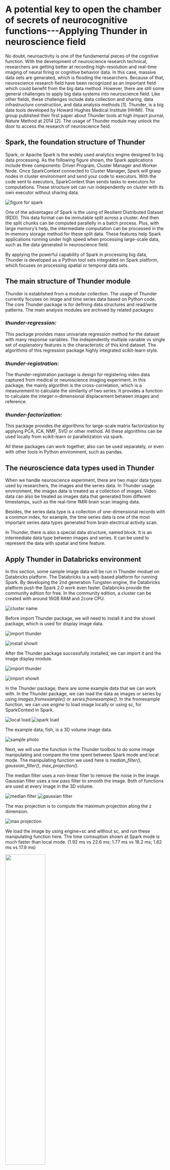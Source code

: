 # A potential key to open the chamber of secrets of neurocognitive functions---Applying Thunder in neuroscience field

No doubt, neuroactivity is one of the fundamental pieces of the cognitive function. With the development of neuroscience research technical, researchers are getting better at recording high-resolution and real-time imaging of neural firing or cognitive behavior data. In this case, massive data sets are generated, which is flooding the researchers. Because of that, neuroscience research field have been recognized as an important field which could benefit from the big data method. However, there are still some general challenges to apply big data systems into neuroscience field. Like other fields, these challenges include data collection and sharing, data infrastructure construction, and data analysis methods [1]. Thunder, is a big data tools developed by Howard Hughes Medical Institute (HHMI). This group published their first paper about Thunder tools at high impact journal, Nature Method at 2014 [2]. The usage of Thunder module may unlock the door to access the research of neuroscience field. 

## Spark, the foundation structure of Thunder

Spark, or Apache Spark is the widely used analytics engine designed to big data processing. As the following figure shown, the Spark applications include three components: Driver Program, Cluster Manager and Worker Node. Once SparkContext connected to Cluster Manager, Spark will grasp nodes in cluster environment and send your code to executors. With the code sent to executors, SparkContext than sends tasks to executors for computations. These structure set can run independently on cluster with its own executor without sharing data. 

![figure for spark](https://user-images.githubusercontent.com/54827137/165408041-b237e397-bab2-4ab7-90e2-d5fcc7d0e7e4.png)

One of the advantages of Spark is the using of Resilient Distributed Dataset (RDD). This data format can be immutable split across a cluster. And then the split chunks can be computed parallelly in a batch process. Plus, with large memory’s help, the intermediate computation can be processed in the In-memory storage method for these split data. These features help Spark applications running under high speed when processing large-scale data, such as the data generated in neuroscience field.

By applying the powerful capability of Spark in processing big data, Thunder is developed as a Python tool sets integrated on Spark platform, which focuses on processing spatial or temporal data sets. 

## The main structure of Thunder module

Thunder is established from a modular collection. The usage of Thunder currently focuses on image and time series data based on Python code. The core Thunder package is for defining data structures and read/write patterns. The main analysis modules are archived by related packages:

### *thunder-regression:* 
This package provides mass univariate regression method for the dataset with many response variables. The independently multiple variable vs single set of explanatory features is the characteristic of this kind dataset. The algorithms of this regression package highly integrated scikit-learn style. 

### *thunder-registration:* 
The thunder-registration package is design for registering video data captured from medical or neuroscience imaging experiment. In this package, the mainly algorithm is the cross-correlation, which is a measurement to calculate the similarity of two series. It provides a function to calculate the integer n-dimensional displacement between images and reference. 

### *thunder-factorization:* 
This package provides the algorithms for large-scale matrix factorization by applying PCA, ICA, NMF, SVD or other method. All these algorithms can be used locally from scikit-learn or parallelization via spark.

All these packages can work together, also can be used separately, or even with other tools in Python environment, such as pandas. 

## The neuroscience data types used in Thunder

When we handle neuroscience experiment, there are two major data types used by researchers, the images and the series data. In Thunder usage environment, the images data is treated as a collection of images. Video data can also be treated as images data that generated from different timestamps, such as the real-time fMRI brain scan imaging data. 

Besides, the series data type is a collection of one-dimensional records with a common index, for example, the time series data is one of the most important series data types generated from brain electrical activity scan. 

In Thunder, there is also a special data structure, named block. It is an intermediate data type between images and series. It can be used to represent the data with spatial and time feature. 

## Apply Thunder in Databricks environment

In this section, some sample image data will be run in Thunder moduel on Databricks platform. The Databricks is a web-based platform for running Spark. By developing the 2nd generation Tungsten engine, the Databricks platform push the Spark 2.0 work even faster. Databricks provide the community edition for free. In the community edition, a cluster can be created with around 16GB RAM and 2core CPU. 



![cluster name](https://user-images.githubusercontent.com/54827137/165428319-d1735328-84a1-4faf-9785-a889bd6d5301.png)




Before import Thunder package, we will need to install it and the showit package, which is used for display image data. 



![import thunder](https://user-images.githubusercontent.com/54827137/165418500-0afcfa29-6619-4a5e-8242-a38fa2bcd893.png)


![install showit](https://user-images.githubusercontent.com/54827137/165418517-14c98671-7cdb-4445-92b5-aaf285242fe2.png)



After the Thunder package successfully installed, we can import it and the image display module. 



![import thunder](https://user-images.githubusercontent.com/54827137/165418664-61761e2c-d277-4ddf-a71f-538fc317ab6a.png)


![import showit](https://user-images.githubusercontent.com/54827137/165418884-2ba2f2c8-6c0e-4874-bf9d-3c09a8f7a2ae.png)



In the Thunder package, there are some example data that we can work with. In the Thunder package, we can load the data as images or series by using *images.fromexample()* or *series.fromexample()*. In the fromexample function, we can use *engine* to load image locally or using sc, for SparkContext in Spark. 



![local load](https://user-images.githubusercontent.com/54827137/165419679-60d3e308-e54a-45d7-8dc2-3f84af03582f.png)
![spark load](https://user-images.githubusercontent.com/54827137/165419683-61e93429-6333-4ad3-bf48-99e5d1de5937.png)



The example data, fish, is a 3D volume image data. 



![sample photo](https://user-images.githubusercontent.com/54827137/165420110-cc2b7345-1f5b-4a7a-bc81-297a6e71c400.png)


Next, we will use the function in the Thunder toolbox to do some image manipulating and compare the time spent between Spark mode and local mode.
The manipulating function we used here is *median_filter()*, *gaussian_filter()*, *max_projection()*.


The median filter uses a non-linear filter to remove the noise in the image. Gaussian filter uses a low pass filter to smooth the image. Both of functions are used at every image in the 3D volume. 



![median filter](https://user-images.githubusercontent.com/54827137/165427332-288f65a4-d2d7-4f3d-b054-3d2be4fc8a9e.png)
![gaussian filter](https://user-images.githubusercontent.com/54827137/165427355-66359efc-63e3-4431-805e-ea6fd2fcd84f.png)



The max projection is to compute the maximum projection along the z dimension. 

![max projection](https://user-images.githubusercontent.com/54827137/165427369-0a698e66-1f22-4399-9bb2-f925ed30cb55.png)

We load the image by using engine=sc and without sc, and run these manipulating function here. The time comsuption shown at Spark mode is much faster than local mode. 
(1.92 ms vs 22.6 ms; 1.77 ms vs 18.2 ms; 1.62 ms vs 17.9 ms)

<img src="https://user-images.githubusercontent.com/54827137/165429286-ff2bb9ac-382a-4a64-9cff-52a01c622b5c.png" width="50%"/>

![sc mode](https://user-images.githubusercontent.com/54827137/165429286-ff2bb9ac-382a-4a64-9cff-52a01c622b5c.png)
![local mode](https://user-images.githubusercontent.com/54827137/165429295-aba8e74c-f947-48c4-9c51-0fa990cc640e.png)






## Conclusion



## Reference:
[[1] Li, Xiang et al. Functional Neuroimaging in the New Era of Big Data. Genomics, proteomics & bioinformatics vol. 17,4 (2019): 393-401. doi:10.1016/j.gpb.2018.11.005 ](https://www.ncbi.nlm.nih.gov/pmc/articles/PMC6943787/)

[[2] Freeman J et al. Mapping brain activity at scale with cluster computing. Nat Methods. 2014 Sep;11(9):941-50. doi: 10.1038/nmeth.3041. Epub 2014 Jul 27. PMID: 25068736.](https://pubmed.ncbi.nlm.nih.gov/25068736/)

[[3] figure cited from https://spark.apache.org/docs/latest/cluster-overview.html](https://spark.apache.org/docs/latest/cluster-overview.html)

